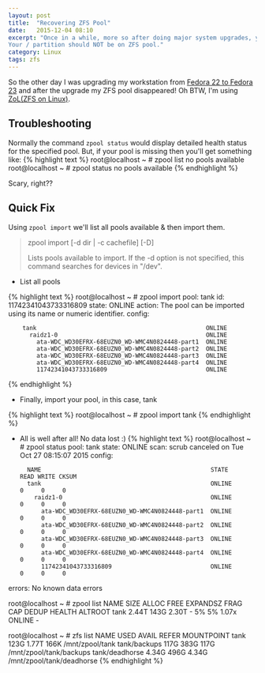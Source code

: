 ```yaml
---
layout: post
title:  "Recovering ZFS Pool"
date:   2015-12-04 08:10
excerpt: "Once in a while, more so after doing major system upgrades, you might end up losing your ZFS pool due to unkown circumstances. In this post I'll talk about how you can easily recover your pool.
Your / partition should NOT be on ZFS pool."
category: Linux
tags: zfs
---
```


So the other day I was upgrading my workstation from [Fedora 22 to Fedora 23](/linux/2015/12/02/upgrading-fedora/) and after the upgrade my ZFS pool disappeared! Oh BTW, I'm using [ZoL(ZFS on Linux)](http://zfsonlinux.org/).


## Troubleshooting

Normally the command `zpool status` would display detailed health status for the specified pool. But, if your pool is missing then you'll get something like:
{% highlight text %}
root@localhost ~ # zpool list
no pools available
root@localhost ~ # zpool status
no pools available
{% endhighlight %}

Scary, right??


## Quick Fix

Using `zpool import` we'll list all pools available & then import them.

> zpool import [-d dir | -c cachefile] [-D]
>
> Lists  pools available to import. If the -d option is not specified, this command searches for devices in "/dev".

- List all pools

{% highlight text %}
root@localhost ~ # zpool import
   pool: tank
     id: 11742341043733316809
  state: ONLINE
 action: The pool can be imported using its name or numeric identifier.
 config:

        tank                                                ONLINE
          raidz1-0                                          ONLINE
            ata-WDC_WD30EFRX-68EUZN0_WD-WMC4N0824448-part1  ONLINE
            ata-WDC_WD30EFRX-68EUZN0_WD-WMC4N0824448-part2  ONLINE
            ata-WDC_WD30EFRX-68EUZN0_WD-WMC4N0824448-part3  ONLINE
            ata-WDC_WD30EFRX-68EUZN0_WD-WMC4N0824448-part4  ONLINE
            11742341043733316809                            ONLINE

{% endhighlight %}

- Finally, import your pool, in this case, tank

{% highlight text %}
root@localhost ~ # zpool import tank
{% endhighlight %}

- All is well after all! No data lost :)
{% highlight text %}
root@localhost ~ # zpool status
  pool: tank
 state: ONLINE
  scan: scrub canceled on Tue Oct 27 08:15:07 2015
config:

        NAME                                                STATE     READ WRITE CKSUM
        tank                                                ONLINE       0     0     0
          raidz1-0                                          ONLINE       0     0     0
            ata-WDC_WD30EFRX-68EUZN0_WD-WMC4N0824448-part1  ONLINE       0     0     0
            ata-WDC_WD30EFRX-68EUZN0_WD-WMC4N0824448-part2  ONLINE       0     0     0
            ata-WDC_WD30EFRX-68EUZN0_WD-WMC4N0824448-part3  ONLINE       0     0     0
            ata-WDC_WD30EFRX-68EUZN0_WD-WMC4N0824448-part4  ONLINE       0     0     0
            11742341043733316809                            ONLINE       0     0     0

errors: No known data errors

root@localhost ~ # zpool list
NAME   SIZE  ALLOC   FREE  EXPANDSZ   FRAG    CAP  DEDUP  HEALTH  ALTROOT
tank  2.44T   143G  2.30T         -     5%     5%  1.07x  ONLINE  -

root@localhost ~ # zfs list
NAME             USED  AVAIL  REFER  MOUNTPOINT
tank             123G  1.77T   166K  /mnt/zpool/tank
tank/backups     117G   383G   117G  /mnt/zpool/tank/backups
tank/deadhorse  4.34G   496G  4.34G  /mnt/zpool/tank/deadhorse
{% endhighlight %}
